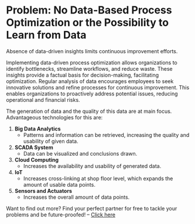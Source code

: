 # Problem: No Data-Based Process Optimization or the Possibility to Learn from Data

Absence of data-driven insights limits continuous improvement efforts.

Implementing data-driven process optimization allows organizations to identify bottlenecks, streamline workflows, and reduce waste. These insights provide a factual basis for decision-making, facilitating optimization. Regular analysis of data encourages employees to seek innovative solutions and refine processes for continuous improvement. This enables organizations to proactively address potential issues, reducing operational and financial risks.

The generation of data and the quality of this data are at main focus. Advantageous technologies for this are:

1. **Big Data Analytics**
   - Patterns and information can be retrieved, increasing the quality and usability of given data.
2. **SCADA System**
   - Data can be visualized and conclusions drawn.
3. **Cloud Computing**
   - Increases the availability and usability of generated data.
4. **IoT**
   - Increases cross-linking at shop floor level, which expands the amount of usable data points.
5. **Sensors and Actuators**
   - Increases the overall amount of data points.

Want to find out more? Find your perfect partner for free to tackle your problems and be future-proofed! – [Click here](#)